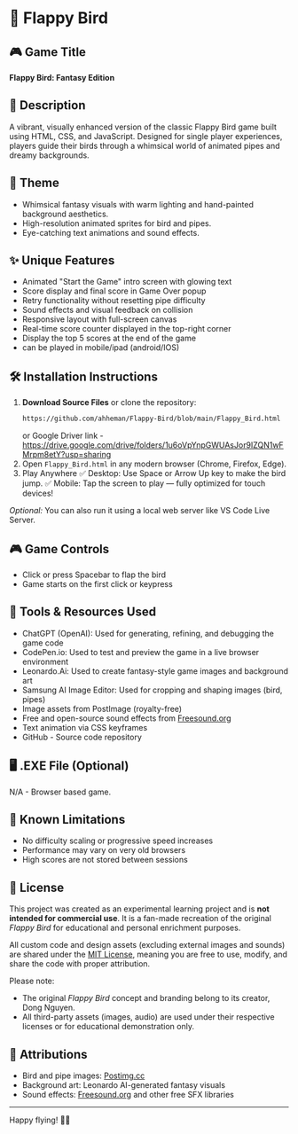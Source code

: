 
# 🐤 Flappy Bird

## 🎮 Game Title
**Flappy Bird: Fantasy Edition**

## 📖 Description
A vibrant, visually enhanced version of the classic Flappy Bird game built using HTML, CSS, and JavaScript. Designed for single player experiences, players guide their birds through a whimsical world of animated pipes and dreamy backgrounds. 

## 🎨 Theme
- Whimsical fantasy visuals with warm lighting and hand-painted background aesthetics.
- High-resolution animated sprites for bird and pipes.
- Eye-catching text animations and sound effects.

## ✨ Unique Features
- Animated "Start the Game" intro screen with glowing text
- Score display and final score in Game Over popup
- Retry functionality without resetting pipe difficulty
- Sound effects and visual feedback on collision
- Responsive layout with full-screen canvas
- Real-time score counter displayed in the top-right corner
- Display the top 5 scores at the end of the game
- can be played in mobile/ipad (android/IOS)

## 🛠 Installation Instructions
1. **Download Source Files** or clone the repository:
   ```bash
   https://github.com/ahheman/Flappy-Bird/blob/main/Flappy_Bird.html
   ```
   or
Google Driver link - https://drive.google.com/drive/folders/1u6oVpYnpGWUAsJor9IZQN1wFMrpm8etY?usp=sharing
2. Open `Flappy_Bird.html` in any modern browser (Chrome, Firefox, Edge).
3. Play Anywhere
✅ Desktop: Use Space or Arrow Up key to make the bird jump.
✅ Mobile: Tap the screen to play — fully optimized for touch devices!

_Optional:_ You can also run it using a local web server like VS Code Live Server.

## 🎮 Game Controls
- Click or press Spacebar to flap the bird
- Game starts on the first click or keypress

## 🧰 Tools & Resources Used
- ChatGPT (OpenAI): Used for generating, refining, and debugging the game code
- CodePen.io: Used to test and preview the game in a live browser environment
- Leonardo.Ai: Used to create fantasy-style game images and background art
- Samsung AI Image Editor: Used for cropping and shaping images (bird, pipes)
- Image assets from PostImage (royalty-free)
- Free and open-source sound effects from [Freesound.org](https://freesound.org) 
- Text animation via CSS keyframes
- GitHub - Source code repository

## 🖥 .EXE File (Optional)
N/A - Browser based game.

## 🧩 Known Limitations
- No difficulty scaling or progressive speed increases
- Performance may vary on very old browsers
- High scores are not stored between sessions

## 📜 License
This project was created as an experimental learning project and is **not intended for commercial use**. It is a fan-made recreation of the original *Flappy Bird* for educational and personal enrichment purposes.

All custom code and design assets (excluding external images and sounds) are shared under the [MIT License](https://opensource.org/licenses/MIT), meaning you are free to use, modify, and share the code with proper attribution.

Please note:
- The original *Flappy Bird* concept and branding belong to its creator, Dong Nguyen.
- All third-party assets (images, audio) are used under their respective licenses or for educational demonstration only.

## 🙏 Attributions
- Bird and pipe images: [Postimg.cc](https://postimg.cc)
- Background art: Leonardo AI-generated fantasy visuals
- Sound effects: [Freesound.org](https://freesound.org) and other free SFX libraries

---
Happy flying! 🚀✨
